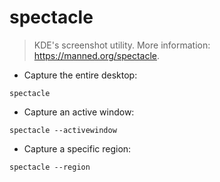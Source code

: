 # spectacle

> KDE's screenshot utility.
> More information: <https://manned.org/spectacle>.

- Capture the entire desktop:

`spectacle`

- Capture an active window:

`spectacle --activewindow`

- Capture a specific region:

`spectacle --region`
